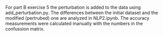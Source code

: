 
For part B exercise 5 the perturbation is added to the data using add_perturbation.py. 
The differences between the initial dataset and the modified (pertrubed) one are analyzed in NLP2.ipynb. The accuracy measurements were calculated manually with the numbers in the confussion matrix. 
